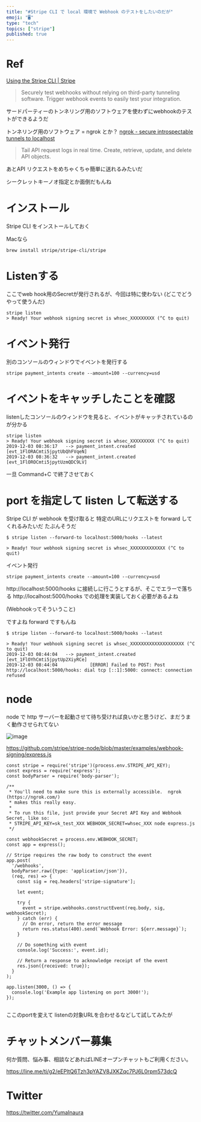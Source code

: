 ```yaml
---
title: "#Stripe CLI で local 環境で Webhook のテストをしたいのだが"
emoji: "🖥"
type: "tech"
topics: ["stripe"]
published: true
---
```


# Ref

[Using the Stripe CLI | Stripe](https://stripe.com/docs/stripe-cli)

>Securely test webhooks without relying on third-party tunneling software.
>Trigger webhook events to easily test your integration.

サードパーティーのトンネリング用のソフトウェアを使わずにwebhookのテストができるようだ

トンネリング用のソフトウェア = ngrok とか？
[ngrok - secure introspectable tunnels to localhost](https://ngrok.com/)

>Tail API request logs in real time.
>Create, retrieve, update, and delete API objects.

あとAPI リクエストをめちゃくちゃ簡単に送れるみたいだ

シークレットキーノオ指定とか面倒だもんね

# インストール

Stripe CLI をインストールしておく

Macなら

`brew install stripe/stripe-cli/stripe`


# Listenする

ここでweb hook用のSecretが発行されるが、今回は特に使わない (どこでどうやって使うんだ)

```
stripe listen
> Ready! Your webhook signing secret is whsec_XXXXXXXXX (^C to quit)
```

# イベント発行

別のコンソールのウィンドウでイベントを発行する

```
stripe payment_intents create --amount=100 --currency=usd
```

# イベントをキャッチしたことを確認

listenしたコンソールのウィンドウを見ると、イベントがキャッチされているのが分かる

```
stripe listen
> Ready! Your webhook signing secret is whsec_XXXXXXXXX (^C to quit)
2019-12-03 08:36:17   --> payment_intent.created [evt_1FlORACmti5jpytUbQhFVqeN]
2019-12-03 08:36:32   --> payment_intent.created [evt_1FlOROCmti5jpytUzmQDC9LV]
```

一旦 Command+C で終了させておく

# port を指定して listen して転送する

Stripe CLI が webhook を受け取ると 特定のURLにリクエストを forward してくれるみたいだ
たぶんそうだ

```
$ stripe listen --forward-to localhost:5000/hooks --latest

> Ready! Your webhook signing secret is whsec_XXXXXXXXXXXXX (^C to quit)
```

イベント発行

```
stripe payment_intents create --amount=100 --currency=usd
```

http://localhost:5000/hooks に接続しに行こうとするが、そこでエラーで落ちる
http://localhost:5000/hooks での処理を実装しておく必要があるよね

(Webhookってそういうこと)

ですよね forward ですもんね
 
```
$ stripe listen --forward-to localhost:5000/hooks --latest

> Ready! Your webhook signing secret is whsec_XXXXXXXXXXXXXXXXXXXX (^C to quit)
2019-12-03 08:44:04   --> payment_intent.created [evt_1FlOYhCmti5jpytUp2XiyRCe]
2019-12-03 08:44:04            [ERROR] Failed to POST: Post http://localhost:5000/hooks: dial tcp [::1]:5000: connect: connection refused
```

# node

node で http サーバーを起動させて待ち受ければ良いかと思うけど、まだうまく動作させられてない

![image](https://user-images.githubusercontent.com/13635059/70005646-b0ebf280-15ad-11ea-8bd9-a87cba2b22e8.png)

https://github.com/stripe/stripe-node/blob/master/examples/webhook-signing/express.js

```
const stripe = require('stripe')(process.env.STRIPE_API_KEY);
const express = require('express');
const bodyParser = require('body-parser');

/**
 * You'll need to make sure this is externally accessible.  ngrok (https://ngrok.com/)
 * makes this really easy.
 *
 * To run this file, just provide your Secret API Key and Webhook Secret, like so:
 * STRIPE_API_KEY=sk_test_XXX WEBHOOK_SECRET=whsec_XXX node express.js
 */

const webhookSecret = process.env.WEBHOOK_SECRET;
const app = express();

// Stripe requires the raw body to construct the event
app.post(
  '/webhooks',
  bodyParser.raw({type: 'application/json'}),
  (req, res) => {
    const sig = req.headers['stripe-signature'];

    let event;

    try {
      event = stripe.webhooks.constructEvent(req.body, sig, webhookSecret);
    } catch (err) {
      // On error, return the error message
      return res.status(400).send(`Webhook Error: ${err.message}`);
    }

    // Do something with event
    console.log('Success:', event.id);

    // Return a response to acknowledge receipt of the event
    res.json({received: true});
  }
);

app.listen(3000, () => {
  console.log('Example app listening on port 3000!');
});


```

ここのportを変えて
listenの対象URLを合わせるなどして試してみたが








<!-- Update From Qiita API -->

# チャットメンバー募集


何か質問、悩み事、相談などあればLINEオープンチャットもご利用ください。

https://line.me/ti/g2/eEPltQ6Tzh3pYAZV8JXKZqc7PJ6L0rpm573dcQ





# Twitter


https://twitter.com/YumaInaura


<!-- Update From Qiita API -->


